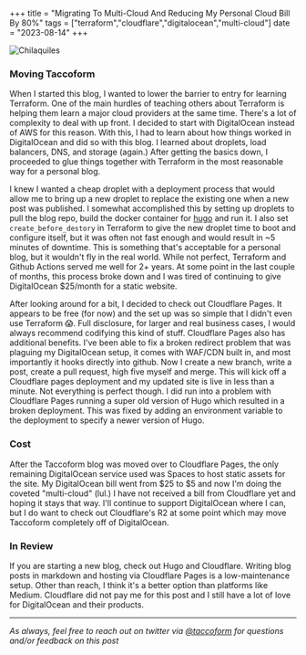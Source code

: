 +++
title =  "Migrating To Multi-Cloud And Reducing My Personal Cloud Bill By 80%"
tags = ["terraform","cloudflare","digitalocean","multi-cloud"]
date = "2023-08-14"
+++


![Chilaquiles](https://taccoform-blog.sfo2.digitaloceanspaces.com/static/post/g_p1/header.jpg)


### Moving Taccoform

When I started this blog, I wanted to lower the barrier to entry for learning Terraform. One of the main hurdles of teaching others about Terraform is helping them learn a major cloud providers at the same time. There's a lot of complexity to deal with up front. I decided to start with DigitalOcean instead of AWS for this reason. With this, I had to learn about how things worked in DigitalOcean and did so with this blog. I learned about droplets, load balancers, DNS, and storage (again.) After getting the basics down, I proceeded to glue things together with Terraform in the most reasonable way for a personal blog.

I knew I wanted a cheap droplet with a deployment process that would allow me to bring up a new droplet to replace the existing one when a new post was published. I somewhat accomplished this by setting up droplets to pull the blog repo, build the docker container for [hugo](https://gohugo.io/) and run it. I also set `create_before_destory` in Terraform to give the new droplet time to boot and configure itself, but it was often not fast enough and would result in ~5 minutes of downtime. This is something that's acceptable for a personal blog, but it wouldn't fly in the real world. While not perfect, Terraform and Github Actions served me well for 2+ years. At some point in the last couple of months, this process broke down and I was tired of continuing to give DigitalOcean $25/month for a static website.

After looking around for a bit, I decided to check out Cloudflare Pages. It appears to be free (for now) and the set up was so simple that I didn't even use Terraform :scream:. Full disclosure, for larger and real business cases, I would always recommend codifying this kind of stuff. Cloudflare Pages also has additional benefits. I've been able to fix a broken redirect problem that was plaguing my DigitalOcean setup, it comes with WAF/CDN built in, and most importantly it hooks directly into github. Now I create a new branch, write a post, create a pull request, high five myself and merge. This will kick off a Cloudflare pages deployment and my updated site is live in less than a minute. Not everything is perfect though. I did run into a problem with Cloudflare Pages running a super old version of Hugo which resulted in a broken deployment. This was fixed by adding an environment variable to the deployment to specify a newer version of Hugo.


### Cost

After the Taccoform blog was moved over to Cloudflare Pages, the only remaining DigitalOcean service used was Spaces to host static assets for the site. My DigitalOcean bill went from $25 to $5 and now I'm doing the coveted "multi-cloud" (lul.) I have not received a bill from Cloudflare yet and hoping it stays that way. I'll continue to support DigitalOcean where I can, but I do want to check out Cloudflare's R2 at some point which may move Taccoform completely off of DigitalOcean.


### In Review

If you are starting a new blog, check out Hugo and Cloudflare. Writing blog posts in markdown and hosting via Cloudflare Pages is a low-maintenance setup. Other than reach, I think it's a better option than platforms like Medium. Cloudflare did not pay me for this post and I still have a lot of love for DigitalOcean and their products.


---
_As always, feel free to reach out on twitter via [@taccoform](https://twitter.com/taccoform) for questions and/or feedback on this post_
